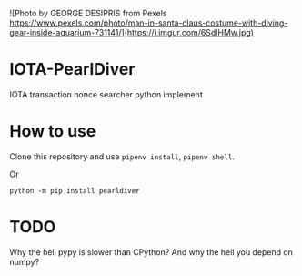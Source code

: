 ![Photo by GEORGE DESIPRIS from Pexels https://www.pexels.com/photo/man-in-santa-claus-costume-with-diving-gear-inside-aquarium-731141/](https://i.imgur.com/6SdlHMw.jpg)

IOTA-PearlDiver
===============

IOTA transaction nonce searcher python implement


How to use
==========

Clone this repository and use `pipenv install`, `pipenv shell`.

Or

`python -m pip install pearldiver`

TODO
====

Why the hell pypy is slower than CPython? And why the hell you depend on numpy?
